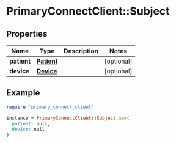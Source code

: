 # PrimaryConnectClient::Subject

## Properties

| Name | Type | Description | Notes |
| ---- | ---- | ----------- | ----- |
| **patient** | [**Patient**](Patient.md) |  | [optional] |
| **device** | [**Device**](Device.md) |  | [optional] |

## Example

```ruby
require 'primary_connect_client'

instance = PrimaryConnectClient::Subject.new(
  patient: null,
  device: null
)
```

